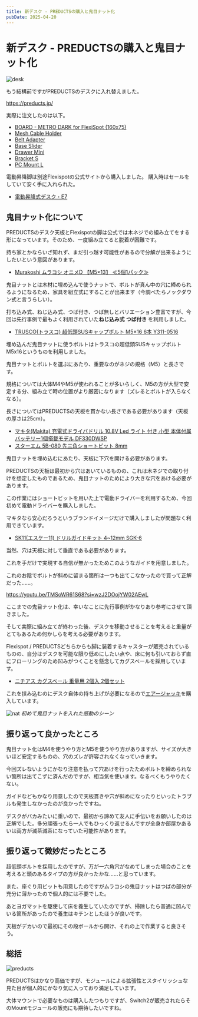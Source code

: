 ```yaml
---
title: 新デスク - PREDUCTSの購入と鬼目ナット化
pubDate: 2025-04-20
---
```


# 新デスク - PREDUCTSの購入と鬼目ナット化

![desk](https://i.imgur.com/SiIHJaM.jpg)

もう結構前ですがPREDUCTSのデスクに入れ替えました。

https://preducts.jp/

実際に注文したのは以下。

- [BOARD - METRO DARK for FlexiSpot (160x75)](https://preducts.jp/products/board-metrodark?variant=42866564956332)
- [Mesh Cable Holder](https://preducts.jp/products/mesh-cable-holder)
- [Belt Adapter](https://preducts.jp/products/belt-adaptor)
- [Base Slider](https://preducts.jp/products/base-slider)
- [Drawer Mini](https://preducts.jp/products/drawer-mini)
- [Bracket S](https://preducts.jp/products/bracket)
- [PC Mount L](https://preducts.jp/products/pc-mount?variant=42295292887212)

電動昇降脚は別途Flexispotの公式サイトから購入しました。
購入時はセールをしていて安く手に入れられた。

- [電動昇降式デスク・E7](https://www.flexispot.jp/e7-set.html)

## 鬼目ナット化について

PREDUCTSのデスク天板とFlexispotの脚は公式では木ネジでの組み立てをする形になっています。そのため、一度組み立てると脱着が困難です。

持ち家とかならいざ知れず、まだ引っ越す可能性があるので分解が出来るようにしたいという意図があります。

- [Murakoshi ムラコシ オニメD 【M5×13】 ≪5個1パック≫](https://amzn.asia/d/923dRBA)

鬼目ナットとは木材に埋め込んで使うナットで、ボルトが真ん中の穴に締められるようになるため、家具を組立式にすることが出来ます（今調べたらノックダウン式と言うらしい）。

打ち込み式、ねじ込み式、つば付き、つば無しとバリエーション豊富ですが、今回は先行事例で最もよく利用されていた**ねじ込み式** **つば付き** を利用しました。

- [TRUSCO(トラスコ) 超低頭SUSキャップボルト M5×16 6本 Y311-0516](https://www.amazon.co.jp/dp/B0795CVG5M)

埋め込んだ鬼目ナットに使うボルトはトラスコの超低頭SUSキャップボルト M5x16というものを利用しました。

鬼目ナットとボルトを選ぶにあたり、重要なのがネジの規格（M5）と長さです。

規格については大体M4やM5が使われることが多いらしく、M5の方が大型で安定する分、組み立て時の位置がより厳密になります（ズレるとボルトが入らなくなる）。

長さについてはPREDUCTSの天板を貫かない長さである必要があります（天板の厚さは25cm）。

- [マキタ(Makita) 充電式ドライバドリル 10.8V Led ライト 付き,小型 本体付属バッテリー1個搭載モデル DF330DWSP](https://amzn.asia/d/fr899zr)
- [スターエム 5B-080 先三角ショートビット 8mm](https://amzn.asia/d/2aimmyy)

鬼目ナットを埋め込むにあたり、天板に下穴を開ける必要があります。

PREDUCTSの天板は最初から穴はあいているものの、これは木ネジでの取り付けを想定したものであるため、鬼目ナットのためにより大きな穴をあける必要があります。

この作業にはショートビットを用いた上で電動ドライバーを利用するため、今回初めて電動ドライバーを購入しました。

マキタなら安心だろうというブランドイメージだけで購入しましたが問題なく利用できています。

- [SK11(エスケー11) ドリルガイドキット 4~12mm SGK-6](https://amzn.asia/d/3Nq6tDE)

当然、穴は天板に対して垂直である必要があります。

これを手だけで実現する自信が無かったためこのようなガイドを用意しました。

これのお陰でボルトが斜めに留まる箇所は一つも出てこなかったので買って正解だった……。

https://youtu.be/TMSoWR61S68?si=wzJ2DOojYW02AEwL

ここまでの鬼目ナット化は、幸いなことに先行事例がかなりあり参考にさせて頂きました。

そして実際に組み立てが終わった後、デスクを移動させることを考えると重量がとてもあるため何かしらを考える必要があります。

Flexispot / PREDUCTSどちらからも脚に装着するキャスターが販売されているものの、自分はデスクを可能な限り低めにしたい点や、床に何も引いておらず直にフローリングのため凹みがつくことを懸念してカグスベールを採用しています。

- [ニチアス カグスベール 重量用 2個入 2個セット](https://amzn.asia/d/3qSVwm2)

これを挟み込むのにデスク自体の持ち上げが必要になるので[エアージャッキ](https://amzn.asia/d/fPDPPCy)を購入しています。

![nat](https://i.imgur.com/zBlKavV.jpeg)
*初めて鬼目ナットを入れた感動のシーン*

## 振り返って良かったところ

鬼目ナット化はM4を使うやり方とM5を使うやり方がありますが、サイズが大きいほど安定するものの、穴のズレが許容されなくなっていきます。

今回ズレないようにかなり注意を払って穴あけを行ったためボルトを締められない箇所は出てこずに済んだのですが、相当気を使います。なるべくもうやりたくない。

ガイドなどもかなり用意したので天板貫きや穴が斜めになったりといったトラブルも発生しなかったのが良かったですね。

デスクがバカみたいに重いので、最初から諦めて友人に手伝いをお願いしたのは正解でした。多分頑張ったら一人でもひっくり返せるんですが全身か部屋かあるいは両方が滅茶滅茶になっていた可能性があります。

## 振り返って微妙だったところ

超低頭ボルトを採用したのですが、万が一六角穴がなめてしまった場合のことを考えると頭のあるタイプの方が良かったかな……と思っています。

また、座ぐり用ビットも用意したのですがムラコシの鬼目ナットはつばの部分が充分に薄かったので個人的には不要でした。

あとヨガマットを駆使して床を養生していたのですが、掃除したら普通に凹んでいる箇所があったので養生はキチンとしたほうが良いです。

天板がデカいので最初にその段ボールから開け、それの上で作業すると良さそう。

## 総括

![preducts](https://i.imgur.com/yoI6PLS.jpeg)

PREDUCTSはかなり高価ですが、モジュールによる拡張性とスタイリッシュな見た目が個人的にかなり気に入っており満足しています。

大体マウントで必要なものは購入したつもりですが、Switch2が販売されたらそのMountモジュールの販売にも期待したいですね。